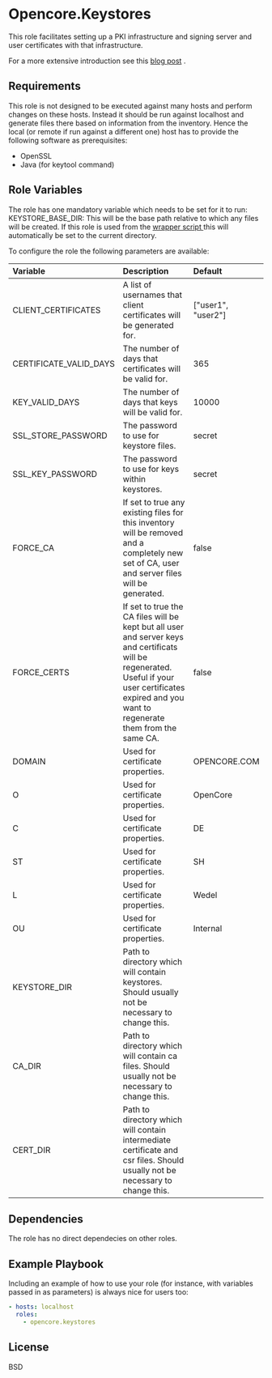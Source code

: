 Opencore.Keystores
==================

This role facilitates setting up a PKI infrastructure and signing server and user certificates with that infrastructure.

For a more extensive introduction see this [blog post](http://www.opencore.com/blog/2018/8/keystore-generator/) .

Requirements
------------

This role is not designed to be executed against many hosts and perform changes on these hosts. Instead it should be run against localhost and generate files there based on information from the inventory.
Hence the local (or remote if run against a different one) host has to provide the following software as prerequisites:
- OpenSSL
- Java (for keytool command)

Role Variables
--------------

The role has one mandatory variable which needs to be set for it to run:
KEYSTORE_BASE_DIR: This will be the base path relative to which any files will be created. If this role is used from the [wrapper script ](https://github.com/opencore/keystore_generator) this will automatically be set to the current directory.

To configure the role the following parameters are available:

| Variable               | Description                                                                                                                                                                                           | Default              |
|:-----------------------|:------------------------------------------------------------------------------------------------------------------------------------------------------------------------------------------------------|:---------------------|
| CLIENT_CERTIFICATES    | A list of usernames that client certificates will be generated for.                                                                                                                                   | \["user1", "user2"\] |
| CERTIFICATE_VALID_DAYS | The number of days that certificates will be valid for.                                                                                                                                               | 365                  |
| KEY_VALID_DAYS         | The number of days that keys will be valid for.                                                                                                                                                       | 10000                |
| SSL_STORE_PASSWORD     | The password to use for keystore files.                                                                                                                                                               | secret               |
| SSL_KEY_PASSWORD       | The password to use for keys within keystores.                                                                                                                                                        | secret               |
| FORCE_CA               | If set to true any existing files for this inventory will be removed and a completely new set of CA, user and server files will be generated.                                                         | false                |
| FORCE_CERTS            | If set to true the CA files will be kept but all user and server keys and certificats will be regenerated. Useful if your user certificates expired and you want to regenerate them from the same CA. | false                |
| DOMAIN                 | Used for certificate properties.                                                                                                                                                                      | OPENCORE.COM         |
| O                      | Used for certificate properties.                                                                                                                                                                      | OpenCore             |
| C                      | Used for certificate properties.                                                                                                                                                                      | DE                   |
| ST                     | Used for certificate properties.                                                                                                                                                                      | SH                   |
| L                      | Used for certificate properties.                                                                                                                                                                      | Wedel                |
| OU                     | Used for certificate properties.                                                                                                                                                                      | Internal             |
| KEYSTORE_DIR           | Path to directory which will contain keystores. Should usually not be necessary to change this.                                                                                                       |                      |
| CA_DIR                 | Path to directory which will contain ca files. Should usually not be necessary to change this.                                                                                                        |                      |
| CERT_DIR               | Path to directory which will contain intermediate certificate and csr files. Should usually not be necessary to change this.                                                                          |                      |


Dependencies
------------

The role has no direct dependecies on other roles.


Example Playbook
----------------

Including an example of how to use your role (for instance, with variables passed in as parameters) is always nice for users too:

```yaml
- hosts: localhost
  roles:
    - opencore.keystores
```
License
-------

BSD

